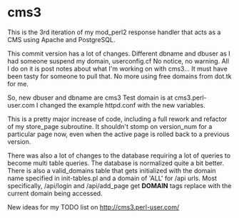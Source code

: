 # cms3
This is the 3rd iteration of my mod_perl2 response handler that acts as a CMS using Apache and PostgreSQL.


This commit version has a lot of changes.  Different dbname and dbuser as I had
someone suspend my domain, userconfig.cf   No notice, no warning.  All I do on
it is post notes about what I'm working on with cms3...  It must have been tasty
for someone to pull that.  No more using free domains from dot.tk for me.

So, new dbuser and dbname are cms3   Test domain is at cms3.perl-user.com
I changed the example httpd.conf with the new variables.

This is a pretty major increase of code, including a full rework and refactor
of my store_page subroutine.   It shouldn't stomp on version_num for a 
particular page now, even when the active page is rolled back to a previous 
version.

There was also a lot of changes to the database requiring a lot of queries to 
become multi table queries.   The database is normalized quite a bit better.
There is also a valid_domains table that gets initialized with the domain name
specified in init-tables.pl and a domain of 'ALL' for /api urls.   Most 
specifically, /api/login and /api/add_page get __DOMAIN__ tags replace with the current domain being accessed.

New ideas for my TODO list on http://cms3.perl-user.com/

